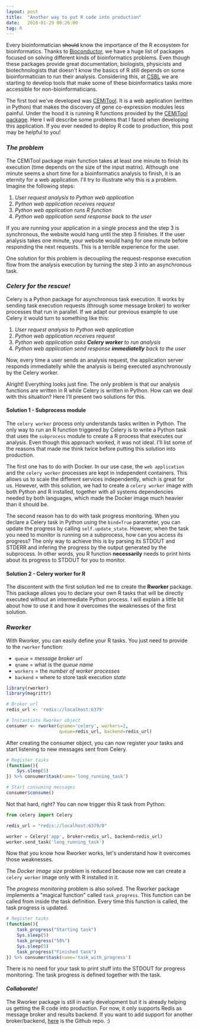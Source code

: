 ```yaml
---
layout: post
title:  "Another way to put R code into production"
date:   2018-01-29 00:26:00
tag: R
---
```


Every bioinformatician ~~should~~ know the importance of the R ecosystem for bioinformatics.
Thanks to [Bioconductor](https://bioconductor.org), we have a huge list of packages
focused on solving different kinds of bioinformatics problems. Even though these packages
provide great documentation, biologists, physicists and biotechnologists that doesn't
know the basics of R still depends on some bioinformatician to run their analysis.
Considering this, at [CSBL](csbiology.com) we are starting to develop tools that make some of 
these bioinformatics tasks more accessible for non-bioinformaticians.

The first tool we've developed was [CEMiTool](http://cemitool.sysbio.tools). It is a web
application (written in Python) that makes the discovery of gene co-expression modules less painful. Under the
hood it is running R functions provided by the 
[CEMiTool package](https://bioconductor.org/packages/release/bioc/html/CEMiTool.html). Here I will
describe some problems that I faced when developing this application. If you ever needed to
deploy R code to production, this post may be helpful to you!

### *The problem*

The CEMiTool package main function takes at least one minute to finish its execution (time depends 
on the size of the input matrix). Although one minute seems a short time for a bioinformatics
analysis to finish, it is an eternity for a web application. I'll try to illustrate why this
is a problem. Imagine the following steps:

1. *User request analysis to Python web application*
2. *Python web application receives request*
3. *Python web application runs R function*
4. *Python web application send response back to the user*

If you are running your application in a single process and the step 3 is synchronous,
the website would hang until the step 3 finishes. If the user analysis takes one minute,
your website would hang for one minute before responding the next requests. This is a terrible
experience for the user. 

One solution for this problem is decoupling the request-response
execution flow from the analysis execution by turning the step 3 into an asynchronous task.

### *Celery for the rescue!*

Celery is a Python package for asynchronous task execution. It works by sending task execution
requests (through some message broker) to worker processes that run in parallel. If
we adapt our previous example to use Celery it would turn to something like this:

1. *User request analysis to Python web application*
2. *Python web application receives request*
3. *Python web application asks __Celery worker__ to run analysis*
4. *Python web application send response __immediatelly__ back to the user*

Now, every time a user sends an analysis request, the application server responds immediatelly while
the analysis is being executed asynchronously by the Celery worker.

Alright! Everything looks just fine. The only problem is that our analysis functions are written in R
while Celery is written in Python. How can we deal with this situation?
Here I'll present two solutions for this. 

#### Solution 1 - Subprocess module
The `celery worker` process only understands tasks written in Python. 
The only way to run an R function triggered by Celery is to write a Python task that uses 
the `subprocess` module to create a R process that executes our analysis. Even though this
approach worked, it was not ideal. I'll list some of the reasons that made me think
twice before putting this solution into production.

The first one has to do with Docker. In our use case, the `web application` and the `celery worker` 
processes are kept in independent containers. This allows us to scale the different services
independently, which is great for us. However, with this solution, we had to create a `celery worker`
image with both Python and R installed, together with all systems dependencies
needed by both languages, which made the Docker image much heavier than it should be.

The second reason has to do with task progress monitoring. When you declare a Celery task in
Python using the `bind=True` parameter, you can update the progress by calling `self.update_state`.
However, when the task you need to monitor is running on a subprocess, how can you access its progress?
The only way to achieve this is by parsing its STDOUT and STDERR and infering the progress by the output generated
by the subprocess. In other words, you R function **necessarily** needs to print hints about its
progress to STDOUT for you to monitor.

#### Solution 2 - Celery worker for R
The discontent with the first solution led me to create the **Rworker** package. 
This package allows you to declare your own R tasks that will be directly executed 
without an intermediate Python process. I will explain a little bit about how to use it
and how it overcomes the weaknesses of the first solution.

### *Rworker*
With Rworker, you can easily define your R tasks. You just
need to provide to the `rworker` function:
 - `queue` = *message broker url*
 - `qname` = what is the *queue name*
 - `workers` = the *number of worker processes*
 - `backend` = where to store task execution *state*

```r
library(rworker)
library(magrittr)

# Broker url
redis_url <- 'redis://localhost:6379'

# Instantiate Rworker object
consumer <- rworker(qname='celery', workers=2,
                    queue=redis_url, backend=redis_url)
```
After creating the consumer object, you can now register your tasks and
start listening to new messages sent from Celery.
```r
# Register tasks
(function(){
    Sys.sleep(5)
}) %>% consumer$task(name='long_running_task')

# Start consuming messages
consumer$consume()
```
Not that hard, right? You can now trigger this R task from Python:

```python
from celery import Celery

redis_url = "redis://localhost:6379/0"

worker = Celery('app', broker=redis_url, backend=redis_url)
worker.send_task('long_running_task')
```

Now that you know how Rworker works, let's understand how it overcomes
those weaknesses. 

The *Docker image size* problem is reduced because now we can create 
a `celery worker` image only with R installed in it.

The *progress monitoring* problem is also solved. The Rworker package
implements a "magical function" called `task_progress`. This function can
be called from inside the task definition. Every time this function is
called, the task progress is updated.
```r
# Register tasks
(function(){
    task_progress("Starting task")
    Sys.sleep(5)
    task_progress("50%")
    Sys.sleep(5)
    task_progress("Finished task")
}) %>% consumer$task(name='task_with_progress')
```
There is no need for your task to print stuff into the STDOUT for progress monitoring. 
The task progress is defined together with the task.

#### *Collaborate!*
The Rworker package is still in early development but it is already helping us getting
the R code into production. For now, it only supports Redis as message broker and
results backend. If you want to add support for another broker/backend, [here](https://github.com/lecardozo/rworker)
is the Github repo. :)
